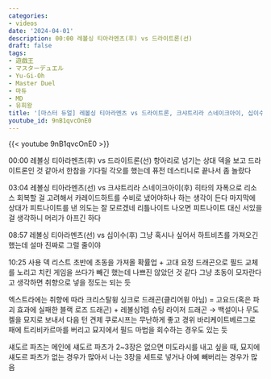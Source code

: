 ```yaml
---
categories:
- videos
date: '2024-04-01'
description: 00:00 레볼싱 티아라멘츠(후) vs 드라이트론(선)
draft: false
tags:
- 遊戯王
- マスターデュエル
- Yu-Gi-Oh
- Master Duel
- 마듀
- MD
- 유희왕
title: '[마스터 듀얼] 레볼싱 티아라멘츠 vs 드라이트론, 크샤트리라 스네이크아이, 십이수'
youtube_id: 9nB1qvcOnE0
---
```



{{< youtube 9nB1qvcOnE0 >}}

00:00 레볼싱 티아라멘츠(후) vs 드라이트론(선)
항아리로 넘기는 상대 덱을 보고 드라이트론인 것 같아서 한참을 기다릴 각오를 했는데 퓨전 데스티니로 끝나서 좀 놀랐다

03:04 레볼싱 티아라멘츠(선) vs 크샤트리라 스네이크아이(후)
히타의 자폭으로 리소스 회복할 걸 고려해서 카레이드하트를 수비로 냈어야하나 하는 생각이 든다
마지막에 상대가 피트나이트를 낸 의도는 잘 모르겠네
리틀나이트 나오면 피트나이트 대신 서있을 걸 생각하니 머리가 아프긴 하다

08:57 레볼싱 티아라멘츠(선) vs 십이수(후)
그냥 혹시나 싶어서 하트비츠를 가져오긴 했는데 설마 진짜로 그럴 줄이야

10:25 사용 덱 리스트
초반에 초동을 가져올 확률업 + 고대 요정 드래곤으로 필드 교체를 노리고 치킨 게임을 쓰다가 빼긴 했는데 나쁘진 않았던 것 같다
그냥 초동이 모자란다고 생각하면 취향으로 넣을 정도는 되는 듯

엑스트라에는 취향에 따라
크리스탈윙 싱크로 드래곤(클리어윙 아님) = 고요드(혹은 파괴 효과에 실패한 블랙 로즈 드래곤) + 레볼싱1렙
슈팅 라이저 드래곤 → 백설이나 무도켈을 묘지로 보내서 다음 턴 견제
쿠로시프는 무난하게 좋고
경위 바리케이트베르그로 패에 트리비카르마를 버리고 묘지에서 필드 마법을 회수하는 경우도 있는 듯

섀도르 파츠는 메인에 섀도르 파츠가 2~3장은 없으면 미도라시를 내고 싶을 때, 묘지에 섀도르 파츠가 없는 경우가 많아서 나는 3장을 세트로 넣거나 아예 빼버리는 경우가 많음